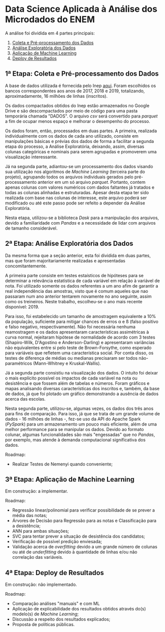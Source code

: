 # Data Science Aplicada à Análise dos Microdados do ENEM

A análise foi dividida em 4 partes principais:

 1. [Coleta e Pré-processamento dos Dados](#1ª-etapa:-coleta-e-pré-processamento-dos-dados)
 2. [Análise Exploratória dos Dados](#2ª-etapa:-análise-exploratória-dos-dados)
 3. [Aplicação de Machine Learning](#3ª-etapa:-aplicação-de-machine-learning)
 4. [Deploy de Resultados](#4ª-etapa:-deploy-de-resultados)

## 1ª Etapa: Coleta e Pré-processamento dos Dados

A base de dados utilizada é fornecida pelo Inep [aqui](https://www.gov.br/inep/pt-br/acesso-a-informacao/dados-abertos/microdados/enem "Página do Inep contendo as bases de dados utiliizadas"). Foram escolhidos os bancos correspondentes aos anos de 2017, 2018 e 2019, totalizando, aproximadamente, 16 milhões de linhas (inscritos).

Os dados compactados obtidos do Inep estão armazenados no Google Drive e são descompactados por meio de código para uma pasta temporária chamada "DADOS". O arquivo _csv_ será convertido para _parquet_ a fim de ocupar menos espaço e melhorar o desempenho do processo.

Os dados foram, então, processados em duas partes. A primeira, realizada individualmente com os dados de cada ano utilizado, consiste em manipulações básicas e prévias dos dados de forma a facilitar a segunda etapa do processo, a Análise Exploratória, deixando, assim, diversas colunas categóricas e nominais para serem agrupadas e promoverem uma visualização interessante. 

Já na segunda parte, adiantou-se um processamento dos dados visando sua utilização nos algoritmos de _Machine Learning_ (terceira parte do projeto), agrupando todos os arquivos individuais gerados pelo pré-processamento anterior em um só arquivo _parquet_. Portanto, contem apenas colunas com valores numéricos com dados faltantes já tratados e todas as colunas alinhadas e estruturadas. Apesar desta etapa ter sido realizada com base nas colunas de interesse, este arquivo poderá ser modificado ou até este passo pode ser refeito a depender da Análise Exploratória.

Nesta etapa, utilizou-se a biblioteca _Dask_ para a manipulação dos arquivos, devido a familiaridade com _Pandas_ e a necessidade de lidar com arquivos de tamanho considerável.

## 2ª Etapa: Análise Exploratória dos Dados

Da mesma forma que a seção anterior, esta foi dividida em duas partes, mas que foram majoritariamente realizadas e apresentadas concomitantemente.

A primeira parte consiste em testes estaísticos de hipóteses para se determinar a relevância estatística de cada variável em relação à variável de nota. Foi utilizado somente os dados referentes a um ano afim de garantir a real independência das amostras, visto que é comum aqueles que nao passaram num ano anterior tentarem novamente no ano seguinte, assim como os treineiros. Neste trabalho, escolheu-se o ano mais recente disponível: 2019.

Para isso, foi estabelecido um tamanho de amostragem equivalente a 10% da população, suficiente para mitigar chances de erros α e ß (falso positivo e falso negativo, respectivamente). Não foi necessária nenhuma reamostragem e os dados apresentaram características assimétricas à curva normal, rejeitaram hipótese de normalidade de acordo com 3 testes (Shapiro-Wilk, D'Agostino e Anderson-Darling) e apresentaram variâncias não equivalentes entre si pelo teste de Brown-Forsythe, como esperado para variáveis que refletem uma característica social. Por conta disso, os testes de diferença de médias ou medianas precisaram ser todos não-paramétricos (Mann-Whitney e Kruskal-Wallis).

Já a segunda parte consistiu na visualização dos dados. O intuito foi deixar o mais explícito possível os impactos de cada variável na nota ou desistência e que fossem além de tabelas e números. Foram gráficos e mapas analisando diversas características dos inscritos e, também, da base de dados, já que foi plotado um gráfico demonstrando a ausência de dados acerca das escolas.

Nesta segunda parte, utilizou-se, algumas vezes, os dados dos três anos para fins de comparação. Para isso, já que se trata de um grande volume de dados - 16 milhões de linhas -, fez-se uso da API do Apache Spark (_PySpark_) para um armazenamento um pouco mais eficiente, além de uma melhor performance para se manipular os dados. Devido ao formato colunar, algumas funcionalidades são mais "engessadas" que no _Pandas_, por exemplo, mas atende à demanda computacional significativa dos dados.

Roadmap:

 - Realizar Testes de Nemenyi quando conveniente;

## 3ª Etapa: Aplicação de Machine Learning

Em construção: a implementar.

Roadmap:

 - Regressão linear/polinomial para verificar possibilidade de se prever a média das notas;
 - Árvores de Decisão para Regressão para as notas e Classificação para a desistência;
 - ANN para ambas situações;
 - SVC para tentar prever a situação de desistência dos candidatos;
 - Verificação de possível predição enviesada;
 - Validação acerca de _overfitting_ devido a um grande número de colunas ou até de _underfitting_ devido à quantidade de linhas e/ou não  correlação das variáveis.

## 4ª Etapa: Deploy de Resultados

Em construção: não implementado.

Roadmap:

 - Comparação análises "manuais" e com ML
 - Aplicação de explicabilidade dos resultados obtidos através do(s) modelo(s) de _Machine Learning_;
 - Discussão a respeito dos resultados explicados;
 - Proposta de políticas públicas.

